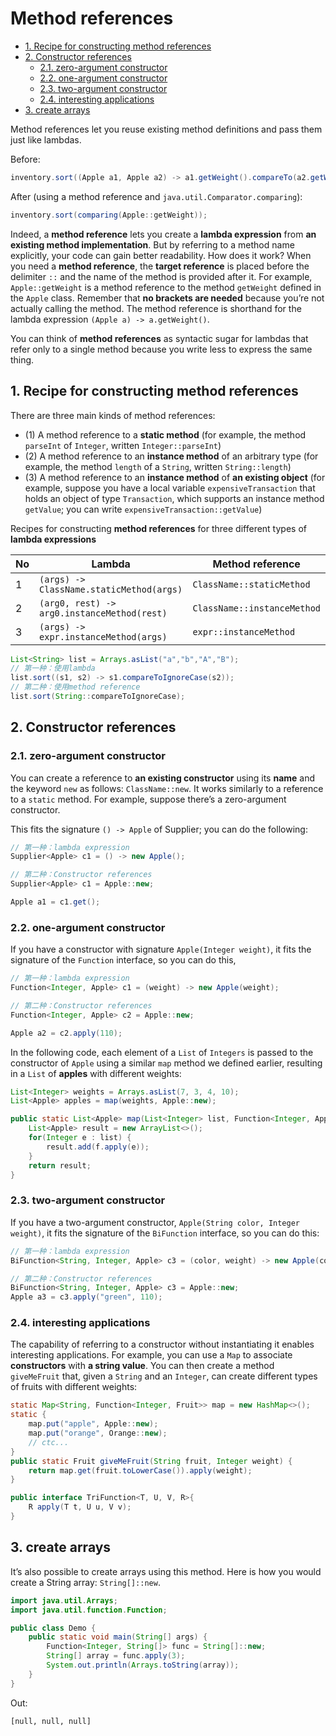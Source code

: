 # Method references

<!-- TOC -->

- [1. Recipe for constructing method references](#1-recipe-for-constructing-method-references)
- [2. Constructor references](#2-constructor-references)
  - [2.1. zero-argument constructor](#21-zero-argument-constructor)
  - [2.2. one-argument constructor](#22-one-argument-constructor)
  - [2.3. two-argument constructor](#23-two-argument-constructor)
  - [2.4. interesting applications](#24-interesting-applications)
- [3. create arrays](#3-create-arrays)

<!-- /TOC -->

Method references let you reuse existing method definitions and pass them just like lambdas.

Before:

```java
inventory.sort((Apple a1, Apple a2) -> a1.getWeight().compareTo(a2.getWeight()));
```

After (using a method reference and `java.util.Comparator.comparing`):

```java
inventory.sort(comparing(Apple::getWeight));
```

Indeed, a **method reference** lets you create a **lambda expression** from **an existing method implementation**. But by referring to a method name explicitly, your code can gain better readability. How does it work? When you need a **method reference**, the **target reference** is placed before the delimiter `::` and the name of the method is provided after it. For example, `Apple::getWeight` is a method reference to the method `getWeight` defined in the `Apple` class. Remember that **no brackets are needed** because you’re not actually calling the method. The method reference is shorthand for the lambda expression `(Apple a) -> a.getWeight()`.

You can think of **method references** as syntactic sugar for lambdas that refer only to a single method because you write less to express the same thing.

## 1. Recipe for constructing method references

There are three main kinds of method references:

- (1) A method reference to a **static method** (for example, the method `parseInt` of `Integer`, written `Integer::parseInt`)
- (2) A method reference to an **instance method** of an arbitrary type (for example, the method `length` of a `String`, written `String::length`)
- (3) A method reference to an **instance method** of **an existing object** (for example, suppose you have a local variable `expensiveTransaction` that holds an object of type `Transaction`, which supports an instance method `getValue`; you can write `expensiveTransaction::getValue`)

Recipes for constructing **method references** for three different types of **lambda expressions**

| No   | Lambda                                      | Method reference            |
| ---- | ------------------------------------------- | --------------------------- |
| 1    | `(args) -> ClassName.staticMethod(args)`    | `ClassName::staticMethod`   |
| 2    | `(arg0, rest) -> arg0.instanceMethod(rest)` | `ClassName::instanceMethod` |
| 3    | `(args) -> expr.instanceMethod(args)`       | `expr::instanceMethod`      |

```java
List<String> list = Arrays.asList("a","b","A","B");
// 第一种：使用lambda
list.sort((s1, s2) -> s1.compareToIgnoreCase(s2));
// 第二种：使用method reference
list.sort(String::compareToIgnoreCase);
```

## 2. Constructor references

### 2.1. zero-argument constructor

You can create a reference to **an existing constructor** using its **name** and the keyword `new` as follows: `ClassName::new`. It works similarly to a reference to a `static` method. For example, suppose there’s a zero-argument constructor.

This fits the signature `() -> Apple` of Supplier; you can do the following:

```java
// 第一种：lambda expression
Supplier<Apple> c1 = () -> new Apple();

// 第二种：Constructor references
Supplier<Apple> c1 = Apple::new;

Apple a1 = c1.get();
```

### 2.2. one-argument constructor

If you have a constructor with signature `Apple(Integer weight)`, it fits the signature of the `Function` interface, so you can do this,

```java
// 第一种：lambda expression
Function<Integer, Apple> c1 = (weight) -> new Apple(weight);

// 第二种：Constructor references
Function<Integer, Apple> c2 = Apple::new;

Apple a2 = c2.apply(110);
```

In the following code, each element of a `List` of `Integers` is passed to the constructor of `Apple` using a similar `map` method we defined earlier, resulting in a `List` of **apples** with different weights:

```java
List<Integer> weights = Arrays.asList(7, 3, 4, 10);
List<Apple> apples = map(weights, Apple::new);

public static List<Apple> map(List<Integer> list, Function<Integer, Apple> f) {
    List<Apple> result = new ArrayList<>();
    for(Integer e : list) {
        result.add(f.apply(e));
    }
    return result;
}
```

### 2.3. two-argument constructor

If you have a two-argument constructor, `Apple(String color, Integer weight)`, it fits the signature of the `BiFunction` interface, so you can do this:

```java
// 第一种：lambda expression
BiFunction<String, Integer, Apple> c3 = (color, weight) -> new Apple(color, weight);

// 第二种：Constructor references
BiFunction<String, Integer, Apple> c3 = Apple::new;
Apple a3 = c3.apply("green", 110);
```

### 2.4. interesting applications

The capability of referring to a constructor without instantiating it enables interesting applications. For example, you can use a `Map` to associate **constructors** with **a string value**. You can then create a method `giveMeFruit` that, given a `String` and an `Integer`, can create different types of fruits with different weights:

```java
static Map<String, Function<Integer, Fruit>> map = new HashMap<>();
static {
    map.put("apple", Apple::new);
    map.put("orange", Orange::new);
    // ctc...
}
public static Fruit giveMeFruit(String fruit, Integer weight) {
    return map.get(fruit.toLowerCase()).apply(weight);
}
```

```java
public interface TriFunction<T, U, V, R>{
    R apply(T t, U u, V v);
}
```

## 3. create arrays

It’s also possible to create arrays using this method. Here is how you would create a String array: `String[]::new`.

```java
import java.util.Arrays;
import java.util.function.Function;

public class Demo {
    public static void main(String[] args) {
        Function<Integer, String[]> func = String[]::new;
        String[] array = func.apply(3);
        System.out.println(Arrays.toString(array));
    }
}
```

Out:

```txt
[null, null, null]
```

